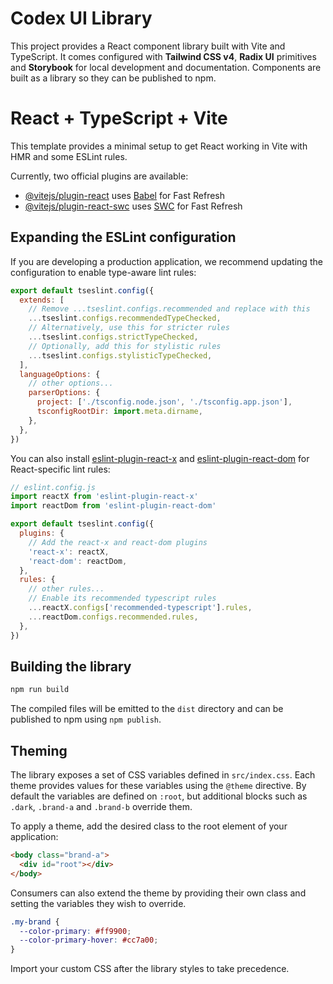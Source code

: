 # Codex UI Library

This project provides a React component library built with Vite and TypeScript.
It comes configured with **Tailwind CSS v4**, **Radix UI** primitives and
**Storybook** for local development and documentation. Components are built as a
library so they can be published to npm.

# React + TypeScript + Vite

This template provides a minimal setup to get React working in Vite with HMR and some ESLint rules.

Currently, two official plugins are available:

- [@vitejs/plugin-react](https://github.com/vitejs/vite-plugin-react/blob/main/packages/plugin-react) uses [Babel](https://babeljs.io/) for Fast Refresh
- [@vitejs/plugin-react-swc](https://github.com/vitejs/vite-plugin-react/blob/main/packages/plugin-react-swc) uses [SWC](https://swc.rs/) for Fast Refresh

## Expanding the ESLint configuration

If you are developing a production application, we recommend updating the configuration to enable type-aware lint rules:

```js
export default tseslint.config({
  extends: [
    // Remove ...tseslint.configs.recommended and replace with this
    ...tseslint.configs.recommendedTypeChecked,
    // Alternatively, use this for stricter rules
    ...tseslint.configs.strictTypeChecked,
    // Optionally, add this for stylistic rules
    ...tseslint.configs.stylisticTypeChecked,
  ],
  languageOptions: {
    // other options...
    parserOptions: {
      project: ['./tsconfig.node.json', './tsconfig.app.json'],
      tsconfigRootDir: import.meta.dirname,
    },
  },
})
```

You can also install [eslint-plugin-react-x](https://github.com/Rel1cx/eslint-react/tree/main/packages/plugins/eslint-plugin-react-x) and [eslint-plugin-react-dom](https://github.com/Rel1cx/eslint-react/tree/main/packages/plugins/eslint-plugin-react-dom) for React-specific lint rules:

```js
// eslint.config.js
import reactX from 'eslint-plugin-react-x'
import reactDom from 'eslint-plugin-react-dom'

export default tseslint.config({
  plugins: {
    // Add the react-x and react-dom plugins
    'react-x': reactX,
    'react-dom': reactDom,
  },
  rules: {
    // other rules...
    // Enable its recommended typescript rules
    ...reactX.configs['recommended-typescript'].rules,
    ...reactDom.configs.recommended.rules,
  },
})
```

## Building the library

```bash
npm run build
```

The compiled files will be emitted to the `dist` directory and can be
published to npm using `npm publish`.

## Theming

The library exposes a set of CSS variables defined in `src/index.css`. Each
theme provides values for these variables using the `@theme` directive. By
default the variables are defined on `:root`, but additional blocks such as
`.dark`, `.brand-a` and `.brand-b` override them.

To apply a theme, add the desired class to the root element of your
application:

```html
<body class="brand-a">
  <div id="root"></div>
</body>
```

Consumers can also extend the theme by providing their own class and setting the
variables they wish to override.

```css
.my-brand {
  --color-primary: #ff9900;
  --color-primary-hover: #cc7a00;
}
```

Import your custom CSS after the library styles to take precedence.
